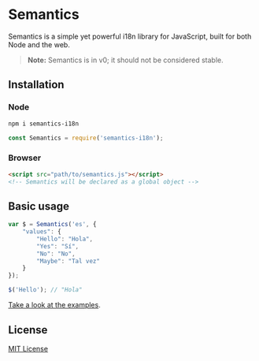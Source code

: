 # Semantics

<!--
  TODO: Add the following:
    - [x] Summary / Overview
    - [x] Installation
    - [x] Basic usage / Example
    - [ ] API Docs
    - [ ] Related resources
    - [ ] Link to contributor info
    - [ ] Tests
    - [x] License
-->

Semantics is a simple yet powerful i18n library for JavaScript, built for both Node and the web.

> **Note:** Semantics is in v0; it should not be considered stable.

## Installation

### Node
```bash
npm i semantics-i18n
```
```js
const Semantics = require('semantics-i18n');
```

### Browser
```html
<script src="path/to/semantics.js"></script>
<!-- Semantics will be declared as a global object -->
```

## Basic usage
```js
var $ = Semantics('es', {
    "values": {
        "Hello": "Hola",
        "Yes": "Sí",
        "No": "No",
        "Maybe": "Tal vez"
    }
});

$('Hello'); // "Hola"
```

[Take a look at the examples][examples].

## License
[MIT License][license]

[examples]: https://github.com/MindfulMinun/Semantics/tree/master/src/demo.coffee
[license]: https://github.com/MindfulMinun/Semantics/blob/master/LICENSE
